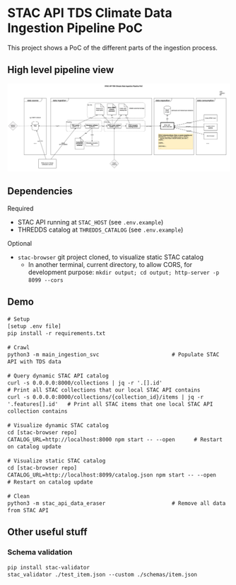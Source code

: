 # STAC API TDS Climate Data Ingestion Pipeline PoC

This project shows a PoC of the different parts of the ingestion process.

## High level pipeline view

![pipeline view](assets/hl_arch.png "Pipeline")


## Dependencies

Required
- STAC API running at `STAC_HOST` (see `.env.example`)
- THREDDS catalog at `THREDDS_CATALOG` (see `.env.example`)

Optional
- `stac-browser` git project cloned, to visualize static STAC catalog
    - In another terminal, current directory, to allow CORS, for development purpose:
        `mkdir output; cd output; http-server -p 8099 --cors`
 

## Demo

```
# Setup
[setup .env file]
pip install -r requirements.txt

# Crawl
python3 -m main_ingestion_svc                       # Populate STAC API with TDS data

# Query dynamic STAC API catalog
curl -s 0.0.0.0:8000/collections | jq -r '.[].id'                                 # Print all STAC collections that our local STAC API contains
curl -s 0.0.0.0:8000/collections/{collection_id}/items | jq -r '.features[].id'   # Print all STAC items that one local STAC API collection contains

# Visualize dynamic STAC catalog
cd [stac-browser repo]
CATALOG_URL=http://localhost:8000 npm start -- --open      # Restart on catalog update

# Visualize static STAC catalog
cd [stac-browser repo]
CATALOG_URL=http://localhost:8099/catalog.json npm start -- --open      # Restart on catalog update

# Clean
python3 -m stac_api_data_eraser                     # Remove all data from STAC API
```


## Other useful stuff


### Schema validation

```
pip install stac-validator
stac_validator ./test_item.json --custom ./schemas/item.json 
```
